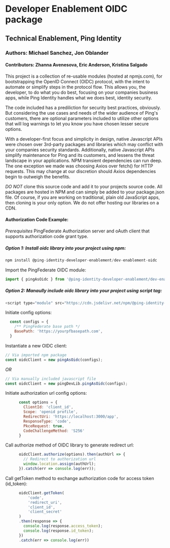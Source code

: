 # Developer Enablement OIDC package
## Technical Enablement, Ping Identity
### Authors: Michael Sanchez, Jon Oblander

#### Contributors: Zhanna Avenesova, Eric Anderson, Kristina Salgado

This project is a collection of re-usable modules (hosted at npmjs.com), for bootstrapping the OpenID Connect (OIDC) protocol, with the intent to automate or simplify steps in the protocol flow. This allows you, the developer, to do what you do best, focusing on your companies business apps, while Ping Identity handles what we does best, identity security.

The code included has a prediliction for security best practices, obviously. But considering the use cases and needs of the wider audience of Ping's customers, there are optional parameters included to utilize other options that will log warnings to let you know you have chosen lesser secure options.

With a developer-first focus and simplicity in design, native Javascript APIs were chosen over 3rd-party packages and libraries which may conflict with your companies security standards. Additionally, native Javascript APIs simplify maintenance for Ping and its customers, and lessens the threat landscape in your applications. NPM transient dependencies can run deep. The one exception we made was choosing Axios over fetch() for HTTP requests. This may change at our discretion should Axios dependencies begin to outweigh the benefits.

*DO NOT* clone this source code and add it to your projects source code. All packages are hosted in NPM and can simply be added to your package.json file.
Of course, if you are working on traditional, plain old JavaScript apps, then cloning is your only option. We do not offer hosting our libraries on a CDN.

#### Authorization Code Example:

*Prerequisites*
PingFederate Authorization server and oAuth client that supports authorization code grant type.

##### Option 1: Install oidc library into your project using npm:

```javascript
npm install @ping-identity-developer-enablement/dev-enablement-oidc
```

Import the PingFederate OIDC module:

```javascript
import { pingAsOidc } from '@ping-identity-developer-enablement/dev-enablement-oidc';
```

##### Option 2: Manaully include oidc library into your project using script tag:

```javascript
<script type="module" src="https://cdn.jsdelivr.net/npm/@ping-identity-developer-enablement/dev-enablement-oidc@0.1.0-alpha/dist/index.min.js"></script>
```

Initiate config options:

```javascript
  const configs = {
    /** PingFederate base path */
    BasePath: 'https://yourpfbasepath.com',
  }
```

Instantiate a new OIDC client:

```javascript
// Via imported npm package
const oidcClient = new pingAsOidc(configs);
```

*OR*

```javascript
// Via manually included javascript file
const oidcClient = new pingDevLib.pingAsOidc(configs);
```

Initiate authorization url config options:

```javascript
      const options = {
        ClientId: 'client_id',
        Scope: 'openid profile',
        RedirectUri: 'https://localhost:3000/app',
        ResponseType: 'code',
        PkceRequest: true,
        CodeChallengeMethod: 'S256'
      }
```

Call authorize method of OIDC library to generate redirect url:

```javascript
      oidcClient.authorize(options).then(authUrl => {
        // Redirect to authorization url
        window.location.assign(authUrl);
      }).catch(err => console.log(err));
```

Call getToken method to exchange authorization code for access token (id_token):

```javascript
      oidcClient.getToken(
          'code', 
          'redirect_uri',  
          'client_id', 
          'client_secret'
      )
      .then(response => {
        console.log(response.access_token);
        console.log(response.id_token);
      })
      .catch(err => console.log(err))
```